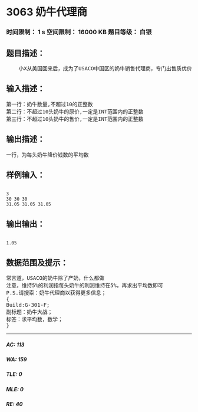 # 3063 奶牛代理商   
### 时间限制： 1 s     空间限制： 16000 KB     题目等级： 白银  
## 题目描述：  

<pre>
    小X从美国回来后，成为了USACO中国区的奶牛销售代理商，专门出售质优价廉的“FJ”牌奶牛，因此生意很好。但是几个月后，她发现有一家叫“NO_COW”的公司也在销售同种奶牛，但价格更低。因此小X不得不进行价格战。小徐想知道，在保证利率为5%的情况下，每头奶牛售价可以降每头奶牛价格的平均数。
</pre>
  
  
## 输入描述：  

<pre>
第一行：奶牛数量,不超过10的正整数
第二行：不超过10头奶牛的原价,一定是INT范围内的正整数
第三行：不超过10头奶牛的售价,一定是INT范围内的正整数
</pre>
  
  
## 输出描述：  

<pre>
一行，为每头奶牛降价钱数的平均数
</pre>
  
  
## 样例输入：  

<pre><code>
3
30 30 30
31.05 31.05 31.05
</code></pre>
  
  
## 输出输出：  

<pre><code>
1.05
</code></pre>
  
  
## 数据范围及提示：  

<pre>
常言道，USACO的奶牛除了产奶，什么都做
注意，维持5%的利润指每头奶牛的利润维持在5%，再求出平均数即可
P.S.请搜索：奶牛代理商以获得更多信息；
{
Build:G-301-F;
副标题：奶牛大战；
标签：求平均数，数学；  
} 
</pre>
  
  
***  

##### AC: 113  
##### WA: 159  
##### TLE: 0  
##### MLE: 0  
##### RE: 40  
